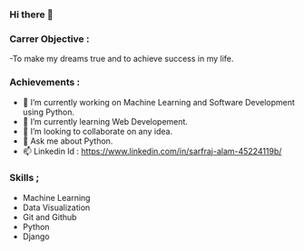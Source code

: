 ### Hi there 👋

<!--
**sarfraj-alam/sarfraj-alam** is a ✨ _special_ ✨ repository because its `README.md` (this file) appears on your GitHub profile.
-->
### Carrer Objective :
  -To make my dreams true and to achieve success in my life.
  
### Achievements : 
- 🔭 I’m currently working on Machine Learning and Software Development using Python.
- 🌱 I’m currently learning Web Developement.
- 👯 I’m looking to collaborate on any idea.
- 💬 Ask me about Python.
- 📫 Linkedin Id : https://www.linkedin.com/in/sarfraj-alam-45224119b/

### Skills ;
  - Machine Learning
  - Data Visualization
  - Git and Github
  - Python
  - Django
